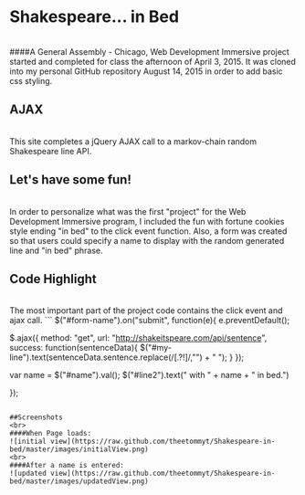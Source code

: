 # Shakespeare... in Bed
<br>
####A General Assembly - Chicago, Web Development Immersive project started and completed for class the afternoon of April 3, 2015. It was cloned into my personal GitHub repository August 14, 2015 in order to add basic css styling.

## AJAX
<br>
This site completes a jQuery AJAX call to a markov-chain random Shakespeare line API.


## Let's have some fun!
<br>
In order to personalize what was the first "project" for the Web Development Immersive program, I included the fun with fortune cookies style ending "in bed" to the click event function. Also, a form was created so that users could specify a name to display with the random generated line and "in bed" phrase.

## Code Highlight
<br>
The most important part of the project code contains the click event and ajax call.
```
$("#form-name").on("submit", function(e){
  e.preventDefault();


  $.ajax({
    method: "get",
    url: "http://shakeitspeare.com/api/sentence",
    success: function(sentenceData){
      $("#my-line").text(sentenceData.sentence.replace(/[\.?!]/,"") + " ");
    }
  });

  var name = $("#name").val();
  $("#line2").text(" with " + name + " in bed.")

});

```

##Screenshots
<br>
####When Page loads:
![initial view](https://raw.github.com/theetommyt/Shakespeare-in-bed/master/images/initialView.png)
<br>
####After a name is entered:
![updated view](https://raw.github.com/theetommyt/Shakespeare-in-bed/master/images/updatedView.png)
